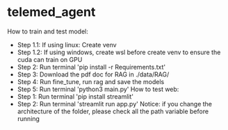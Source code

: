 # telemed_agent
How to train and test model:
- Step 1.1: If using linux: Create venv
- Step 1.2: If using windows, create wsl before create venv to ensure the cuda can train on GPU
- Step 2: Run terminal 'pip install -r Requirements.txt'
- Step 3: Download the pdf doc for RAG in ./data/RAG/
- Step 4: Run fine_tune, run rag and save the models
- Step 5: Run terminal 'python3 main.py'
How to test web:
- Step 1: Run terminal 'pip install streamlit'
- Step 2: Run terminal 'streamlit run app.py'
Notice: if you change the architecture of the folder, please check all the path variable before running
